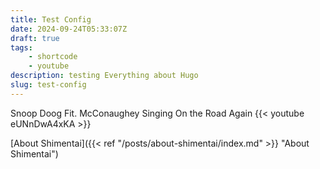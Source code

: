 ```yaml
---
title: Test Config
date: 2024-09-24T05:33:07Z
draft: true
tags:
    - shortcode
    - youtube
description: testing Everything about Hugo
slug: test-config
---
```


Snoop Doog Fit. McConaughey Singing On the Road Again
{{< youtube eUNnDwA4xKA >}}

[About Shimentai]({{< ref "/posts/about-shimentai/index.md" >}} "About Shimentai")
